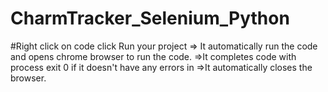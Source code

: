 # CharmTracker_Selenium_Python


#Right click on code click Run your project 
=> It automatically run the code and opens chrome browser to run the code.
=>It completes code with process exit 0 if it doesn't have any errors in 
=>It automatically closes the browser.